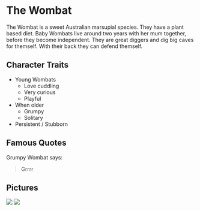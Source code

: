 # The Wombat

The Wombat is a sweet Australian marsupial species. They have a plant based diet. Baby Wombats live around two years with her mum together, before they become independent. They are great diggers and dig big caves for themself. With their back they can defend themself. 

## Character Traits

* Young Wombats
  * Love cuddling
  * Very curious
  * Playful
* When older
  * Grumpy
  * Solitary
* Persistent / Stubborn

## Famous Quotes

Grumpy Wombat says:

> Grrrr

## Pictures

<img src="https://upload.wikimedia.org/wikipedia/commons/5/57/Wombat_3.jpg"/>

<img src="https://upload.wikimedia.org/wikipedia/commons/thumb/5/59/Fauna_de_Tasmania11.JPG/1920px-Fauna_de_Tasmania11.JPG"/>
